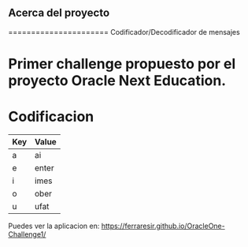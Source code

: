 ## Acerca del proyecto
======================
Codificador/Decodificador de mensajes

Primer challenge  propuesto por el proyecto Oracle Next Education.
======================
# Codificacion

| Key           | Value                                                                |
| ----------------- | ------------------------------------------------------------------ |
| a |ai|
| e |enter|
| i |imes|
| o |ober|
| u |ufat|


Puedes ver la aplicacion en: https://ferraresir.github.io/OracleOne-Challenge1/
